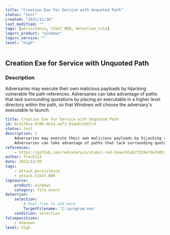 ```yaml
---
title: "Creation Exe for Service with Unquoted Path"
status: "test"
created: "2021/12/30"
last_modified: ""
tags: [persistence, t1547_009, detection_rule]
logsrc_product: "windows"
logsrc_service: ""
level: "high"
---
```


## Creation Exe for Service with Unquoted Path

### Description

Adversaries may execute their own malicious payloads by hijacking vulnerable file path references.
Adversaries can take advantage of paths that lack surrounding quotations by placing an executable in a higher level directory within the path, so that Windows will choose the adversary's executable to launch.


```yml
title: Creation Exe for Service with Unquoted Path
id: 8c3c76ca-8f8b-4b1d-aaf3-81aebcd367c9
status: test
description: |
    Adversaries may execute their own malicious payloads by hijacking vulnerable file path references.
    Adversaries can take advantage of paths that lack surrounding quotations by placing an executable in a higher level directory within the path, so that Windows will choose the adversary's executable to launch.
references:
    - https://github.com/redcanaryco/atomic-red-team/blob/f339e7da7d05f6057fdfcdd3742bfcf365fee2a9/atomics/T1574.009/T1574.009.md
author: frack113
date: 2021/12/30
tags:
    - attack.persistence
    - attack.t1547.009
logsource:
    product: windows
    category: file_event
detection:
    selection:
        # Feel free to add more
        TargetFilename: 'C:\program.exe'
    condition: selection
falsepositives:
    - Unknown
level: high

```
